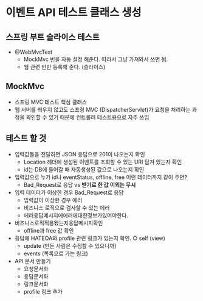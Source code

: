# 이벤트 API 테스트 클래스 생성
## 스프링 부트 슬라이스 테스트
- @WebMvcTest
  - MockMvc 빈을 자동 설정 해준다. 따라서 그냥 가져와서 쓰면 됨.
  - 웹 관련 빈만 등록해 준다. (슬라이스)
## MockMvc
- 스프링 MVC 테스트 핵심 클래스
- 웹 서버를 띄우지 않고도 스프링 MVC (DispatcherServlet)가 요청을 처리하는 과정을 확인할 수 있기 때문에 컨트롤러 테스트용으로 자주 쓰임

## 테스트 할 것
- 입력값들을 전달하면 JSON 응답으로 201이 나오는지 확인
  - Location 헤더에 생성된 이벤트를 조회할 수 있는 URI 담겨 있는지 확인
  - id는 DB에 들어갈 때 자동생성된 값으로 나오는지 확인
- 입력값으로 누가 id나 eventStatus, offline, free 이런 데이터까지 같이 주면?
  - Bad_Request로 응답 vs ​**받기로 한 값 이외는 무시**
- 입력 데이터가 이상한 경우 Bad_Request로 응답
  - 입력값이 이상한 경우 에러
  - 비즈니스 로직으로 검사할 수 있는 에러
  - 에러응답메시지에에러에대한정보가있어야한다.
- 비즈니스로직적용됐는지응답메시지확인
  - offline과 free 값 확인
- 응답에 HATEOA와 profile 관련 링크가 있는지 확인. ○ self (view)
  - update (만든 사람은 수정할 수 있으니까)
  - events (목록으로 가는 링크)
- API 문서 만들기
  - 요청문서화
  - 응답문서화
  - 링크문서화
  - profile 링크 추가